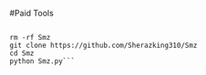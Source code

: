 #Paid Tools
```installing

rm -rf Smz
git clone https://github.com/Sherazking310/Smz
cd Smz
python Smz.py```
